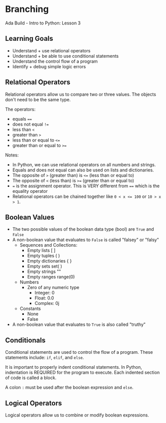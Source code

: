 # Branching
Ada Build - Intro to Python: Lesson 3

## Learning Goals
* Understand + use relational operators
* Understand + be able to use conditional statements
* Understand the control flow of a program
* Identify + debug simple logic errors

## Relational Operators

Relational operators allow us to compare two or three values. The objects don't need to be the same type.

The operators:
* equals `==` 
* does not equal `!=` 
* less than `<`
* greater than `>`
* less than or equal to `<=`
* greater than or equal to `>=`

Notes:
* In Python, we can use relational operators on all numbers and strings.
* Equals and does not equal can also be used on lists and dictionaries.
* The opposite of `>` (greater than) is `<=` (less than or equal to)
* The opposite of `<` (less than) is `>=` (greater than or equal to)
* `=` is the assignment operator. This is VERY different from `==` which is the equality operator
* Relational operators can be chained together like `0 < x <= 100` or `10 > x > 1`.

## Boolean Values
* The two possible values of the boolean data type (bool) are `True` and `False`
* A non-boolean value that evaluates to `False` is called "falsey" or "falsy"
  * Sequences and Collections:
    * Empty lists [ ]
    * Empty tuples ( )
    * Empty dictionaries { }
    * Empty sets set( )
    * Empty strings ""
    * Empty ranges range(0)
  * Numbers
    * Zero of any numeric type
      * Integer: 0
      * Float: 0.0
      * Complex: 0j 
  * Constants
    * None
    * False
* A non-boolean value that evaluates to `True` is also called "truthy"

## Conditionals

Conditional statements are used to control the flow of a program. These statements include: `if`, `elif`, and `else`.

It is important to properly indent conditional statements. In Python, indentation is REQUIRED for the program to execute. Each indented section of code is called a block.

A colon `:` must be used after the boolean expression and `else`.

## Logical Operators

Logical operators allow us to combine or modify boolean expressions.

